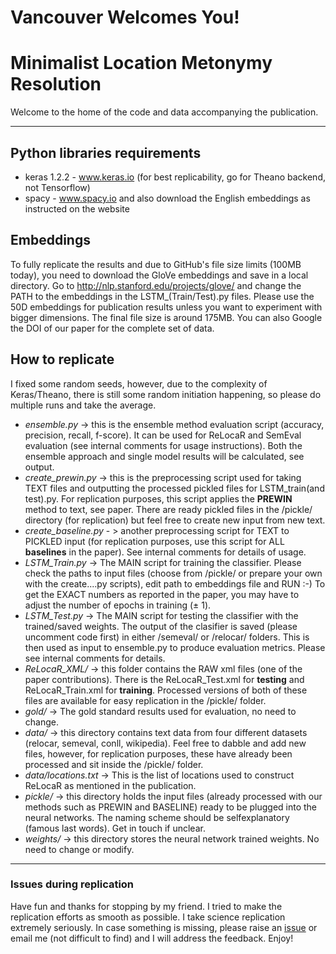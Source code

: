 # Vancouver Welcomes You! 
# Minimalist Location Metonymy Resolution

Welcome to the home of the code and data accompanying the publication.

---
## Python libraries requirements
* keras 1.2.2 - www.keras.io (for best replicability, go for Theano backend, not Tensorflow)
* spacy - www.spacy.io and also download the English embeddings as instructed on the website

## Embeddings
To fully replicate the results and due to GitHub's file size limits (100MB today), you need to download the GloVe embeddings and save in a local directory. Go to http://nlp.stanford.edu/projects/glove/ and change the PATH to the embeddings in the LSTM\_(Train/Test).py files. Please use the 50D embeddings for publication results unless you want to experiment with bigger dimensions. The final file size is around 175MB. You can also Google the DOI of our paper for the complete set of data.

## How to replicate
I fixed some random seeds, however, due to the complexity of Keras/Theano, there is still some random initiation happening, so please do multiple runs and take the average.
* _ensemble.py_ -> this is the ensemble method evaluation script (accuracy, precision, recall, f-score). It can be used for ReLocaR and SemEval evaluation (see internal comments for usage instructions). Both the ensemble approach and single model results will be calculated, see output.
* _create_prewin.py_ -> this is the preprocessing script used for taking TEXT files and outputting the processed pickled files for LSTM_train(and test).py. For replication purposes, this script applies the __PREWIN__ method to text, see paper. There are ready pickled files in the /pickle/ directory (for replication) but feel free to create new input from new text.
* _create_baseline.py_ - > another preprocessing script for TEXT to PICKLED input (for replication purposes, use this script for ALL __baselines__ in the paper). See internal comments for details of usage.
* _LSTM_Train.py_ -> The MAIN script for training the classifier. Please check the paths to input files (choose from /pickle/ or prepare your own with the create....py scripts), edit path to embeddings file and RUN :-) To get the EXACT numbers as reported in the paper, you may have to adjust the number of epochs in training (± 1).
* _LSTM_Test.py_ -> The MAIN script for testing the classifier with the trained/saved weights. The output of the clasifier is saved (please uncomment code first) in either /semeval/ or /relocar/ folders. This is then used as input to ensemble.py to produce evaluation metrics. Please see internal comments for details.
* _ReLocaR_XML/_ -> this folder contains the RAW xml files (one of the paper contributions). There is the ReLocaR_Test.xml for __testing__ and ReLocaR_Train.xml for __training__. Processed versions of both of these files are available for easy replication in the /pickle/ folder.
* _gold/_ -> The gold standard results used for evaluation, no need to change.
* _data/_ -> this directory contains text data from four different datasets (relocar, semeval, conll, wikipedia). Feel free to dabble and add new files, however, for replication purposes, these have already been processed and sit inside the /pickle/ folder.
* _data/locations.txt_ -> This is the list of locations used to construct ReLocaR as mentioned in the publication.
* _pickle/_ -> this directory holds the input files (already processed with our methods such as PREWIN and BASELINE) ready to be plugged into the neural networks. The naming scheme should be selfexplanatory (famous last words). Get in touch if unclear.
* _weights/_ -> this directory stores the neural network trained weights. No need to change or modify.

---
### Issues during replication
Have fun and thanks for stopping by my friend. I tried to make the replication efforts as smooth as possible. I take science replication extremely seriously. In case something is missing, please raise an [issue](https://github.com/milangritta/Minimalist-Location-Metonymy-Resolution/issues) or email me (not difficult to find) and I will address the feedback. Enjoy!
